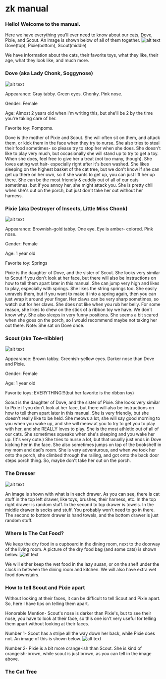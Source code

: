 # zk manual

### Hello! Welcome to the manual. 

Here we have everything you'll ever need to know about our cats, Dove, Pixie, and Scout. An image is shown below of all of them together.
![alt text](https://files.slack.com/files-pri/T0HTW3H0V-F058SH6778A/img_1811.jpg?pub_secret=c311db9486)
Dove(top), Pixie(bottom), Scout(middle)

We have information about the cats, their favorite toys, what they like, their age, what they look like, and much more.

### Dove (aka Lady Chonk, Soggynose)

![alt text](https://files.slack.com/files-pri/T0HTW3H0V-F058SCUKYGK/img_1935.jpg?pub_secret=2516cdbddc)

Appearance: Gray tabby. Green eyes. Chonky. Pink nose.

Gender: Female

Age: Almost 2 years old when I'm writing this, but she'll be 2 by the time you're taking care of her.

Favorite toy: Pompoms.

Dove is the mother of Pixie and Scout. She will often sit on them, and attack them, or kick them in the face when they try to nurse. She also tries to steal their food sometimes- so please try to stop her when she does. She doesn't like to play very much, but  occasionally she will stand up to try to get a toy. When she does, feel free to give her a treat (not too many, though). She loves eating wet hair- especially right after it's been washed. She likes sleeping on the highest basket of the cat tree, but we don't know if she can get up there on her own, so if she wants to get up, you can just lift her up there. She can be the most friendly & cuddly out of all of our cats sometimes, but if you annoy her, she might attack you. She is pretty chill when she's out on the porch, but just don't take her out without her harness. 


### Pixie (aka Destroyer of Insects, Little Miss Chonk)

![alt text](https://files.slack.com/files-pri/T0HTW3H0V-F059G88S5J4/img_1818.jpg?pub_secret=3fcce60c60)

Appearance: Brownish-gold tabby. One eye. Eye is amber-
colored. Pink nose.

Gender: Female

Age: 1 year old

Favorite toy: Springs

Pixie is the daughter of Dove, and the sister of Scout. She looks very similar to Scout if you don't look at her face, but there will also be instructions on how to tell them apart later in this manual. She can jump very high and likes to play, especially with springs. She likes the string springs too. She easily unravels them, but if you want to make it into a spring again, then you can just wrap it around your finger. Her claws can be very sharp sometimes, so watch out  for her claws. She does not like when you rub her belly. For some reason, she likes to chew on the stick of a ribbon toy we have. We don't know why. She also sleeps in very funny positions. She seems a bit scared when she goes on the porch, so I would recommend maybe not taking her out there.
Note: She sat on Dove once.

### Scout (aka Toe-nibbler)

![alt text](https://files.slack.com/files-pri/T0HTW3H0V-F05956EMATT/img_1824.jpg?pub_secret=2a5bc50f52)

Appearance: Brown tabby. Greenish-yellow eyes. Darker nose than Dove and Pixie.

Gender: Female

Age: 1 year old

Favorite toys: EVERYTHING!!!(but her favorite is the ribbon toy)

Scout is the daughter of Dove, and the sister of Pixie. She looks very similar to Pixie if you don't look at her face, but there will also be instructions on how to tell them apart later in this manual. She is very friendly, but she doesn't really like to be held. She meows a lot, she will say good morning to you when you wake up, and she will meow at you to try to get you to play with her, and she REALLY loves to play. She is the most athletic out of all of our cats. She sometimes squeaks when she's sleeping and you wake her up. (It's very cute.) She tries to nurse a lot, but that usually just ends in Dove kicking her in the face. She also sometimes jumps on top of the bookshelf in my mom and dad's room. She is very adventurous, and when we took her onto the porch, she climbed through the railing, and got onto the back door steps porch thing. So, maybe don't take her out on the porch.


### The Dresser

![alt text](https://files.slack.com/files-pri/T0HTW3H0V-F058C2A2A3Z/img_1942.png?pub_secret=12b333c67d)

An image is shown with what is in each drawer. As you can see, there is cat stuff in the top left drawer, like toys, brushes, their harness, etc. In the top right drawer is random stuff. In the second to top drawer is towels. In the middle drawer is socks and stuff. You probably won't need to go in there. The second to bottom drawer is hand towels, and the bottom drawer is just random stuff.


### Where Is The Cat Food?

We keep the dry food in a cupboard in the dining room, next to the doorway of the living room. A picture of the dry food bag (and some cats) is shown below.
![alt text](https://files.slack.com/files-pri/T0HTW3H0V-F058SEQPFV1/img_1946.jpg?pub_secret=52654befc0)

We will either keep the wet food in the lazy susan, or on the shelf under the clock in between the dining room and kitchen. We will also have extra wet food downstairs.


### How to tell Scout and Pixie apart

Without looking at their faces, it can be difficult to tell Scout and Pixie apart. So, here I have tips on telling them apart.

Honorable Mention- Scout's nose is darker than Pixie's, but to see their nose, you have to look at their face, so this one isn't very useful for telling them apart without looking at their faces.

Number 1- Scout has a stripe all the way down her back, while Pixie does not. An image of this is shown below.
![alt text](https://files.slack.com/files-pri/T0HTW3H0V-F058V3T97A8/img_1953.png?pub_secret=36d1655796)

Number 2- Pixie is a bit more orange-ish than Scout. She is kind of orangeish-brown, while scout is just brown, as you can tell in the image above.


### The Cat Tree





